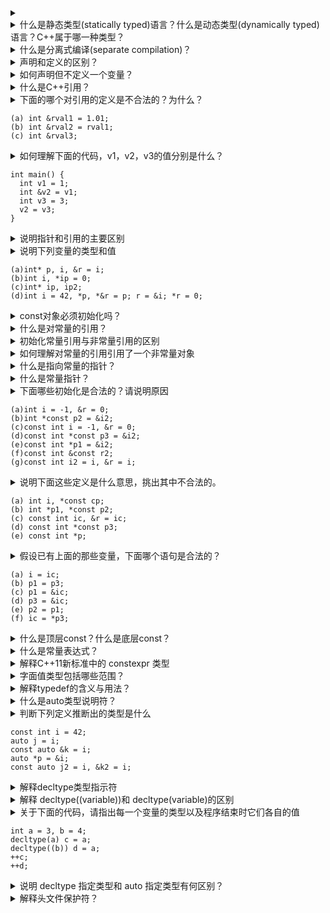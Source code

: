 <details>
  <summary> </summary>
  
  ``` 
  
  ```
</details>

<details>
  <summary>什么是静态类型(statically typed)语言？什么是动态类型(dynamically typed)语言？C++属于哪一种类型？</summary>
  
  ``` 
  静态类型语言：在编译阶段检查类型。编译器负责检查数据类型是否支持要执行的运算，如果试图执行不支持的运算，编译器将报错。
  
  动态类型语言：在程序运行期间才去做数据类型的检查。对于动态数据类型语言，不用给任何变量指定数据类型，该语言会在第一次赋值给变量时，在内部将数据类型记录下来。
  
  C++属于静态类型语言。编译器在编译时会对程序中的变量类型进行检查。
  ```
</details>

<details>
  <summary>什么是分离式编译(separate compilation)？</summary>
  
  ```分离式编译允许程序分割成若干个文件，每个文件可以被独立编译。```
</details>

<details>
  <summary>声明和定义的区别？</summary>
  
  ```
  声明(declaration)：使得名字被程序所知，一个文件如果想使用别处定义的名字则必须包含对那个名字的声明。
  
  定义(definition)：负责创建与名字关联的实体。定义申请了存储空间，也可能为变量赋一个初始值。
  
  一个变量可以被声明多次，但只能被定义一次。
  ```
</details>

<details>
  <summary>如何声明但不定义一个变量？</summary>
  
  ```使用 extern 关键字。```
</details>

<details>
  <summary>什么是C++引用？</summary>
  
  ``` 
  引用 &，相当于为对象起了另一个名字。引用不是拷贝值，而是为一个已经存在的对象所起的另外一个名字。引用和其引用的对象共享相同的内存地址。
  ```
</details>

<details>
  <summary>
    下面的哪个对引用的定义是不合法的？为什么？
    
    (a) int &rval1 = 1.01;
    (b) int &rval2 = rval1;
    (c) int &rval3;
  </summary>
  
  ``` 
    (a) int &rval1 = 1.01; //错误，引用类型的初始值必须是一个对象
    (b) int &rval2 = rval1; //错误，引用并非对象，所以不能定义引用的引用
    (c) int &rval3; //错误，引用与其对象进行绑定，并且无法更改绑定的对象，所以引用必须初始化
  ```
</details>

<details>
  <summary>
    如何理解下面的代码，v1，v2，v3的值分别是什么？

    int main() {
      int v1 = 1;
      int &v2 = v1;
      int v3 = 3;
      v2 = v3;
    }
  </summary>
  
  ``` 
    v1 = v2 = v3
    v2 是对 v1 的引用，v2 绑定了 v1，所以 v2 和 v1 有相同的内存地址
    将 v2 赋值为 v3 的值，实际上是对 v1 的赋值
  ```
</details>

<details>
  <summary>说明指针和引用的主要区别</summary>
  
  ``` 
    指针“指向”内存中的某个对象，而引用“绑定到”内存中的某个对象。
    指针本身是一个对象，允许对指针赋值和拷贝，而且在指针的生命周期内它可以指向几个不同的对象；引用不是对象，无法令其重新绑定到另外一个对象。
    指针无须在定义时赋值，在块作用域内定义的指针如果没有被初始化，将会拥有一个不确定的值；引用必须在定义时赋初始值。
  ```
</details>

<details>
  <summary>
    说明下列变量的类型和值
    
    (a)int* p, i, &r = i;
    (b)int i, *ip = 0;
    (c)int* ip, ip2;
    (d)int i = 42, *p, *&r = p; r = &i; *r = 0;
  </summary>
  
  ``` 
    (a)int* p, i, &r = i; // 定义一个整型指针p，一个整型变量i，和一个i的引用r
    (b)int i, *ip = 0;  // 定义了一个整型变量i，一个整型空指针ip
    (c)int* ip, ip2;  // 定义了一个整型指针ip，一个整型变量ip2
    (d)int i = 42, *p, *&r = p; r = &i; *r = 0; // 定义了一个整型变量i，一个整型指针，一个对指针的引用；对r赋值就是令p指向i的地址；对r解引就是对p的解引，令i的值为0
  ```
</details>

<details>
  <summary>const对象必须初始化吗？</summary>
  
  ``` 
  因为const对象一旦创建后其值就不能再改变，所以const对象必须初始化。
  ```
</details>

<details>
  <summary>什么是对常量的引用？</summary>
  
  ``` 
  对常量的引用是将引用绑定在常量对象上。对常量的引用不能被用作修改它所绑定的对象，所以常量引用必须被const所限定。
  如果使用一个非常量引用来引用一个常量，那么这个引用就可以改变它引用对象的值，这显然违反了常量对象不可赋值的规定。
  
  const int v1 = 10;
  const int &val1 = v1;
  ```
</details>

<details>
  <summary>初始化常量引用与非常量引用的区别</summary>
  
  ``` 
  初始化常量引用时允许绑定非常量对象，字面值，甚至是个一般表达式；而非常量引用初始化只能绑定一个对象。
  ```
</details>

<details>
  <summary>如何理解对常量的引用引用了一个非常量对象</summary>
  
  ``` 
  对常量的引用可以引用一个非常量对象。对于常量引用来说，无论引用的对象是是常量还是非常量，常量引用都将其看作是一个常量。
  所以常量引用不会对所引用的对象进行更改。
  但是对于被引用的非常量对象，可以通过其他方式进行赋值。
  ```
</details>

<details>
  <summary>什么是指向常量的指针？</summary>
  
  ``` 
  指向常量的指针就是一个指针指向了一个常量。对于这个指针来说，因为其指向的对象是一个常量，所以无法通过解引操作来更改指向对象的值。
  所以想要存放常量对象的地址，必须使用指向常量的指针。
  
  const double pi = 3.14;
  const double* ptr = &pi;
  *ptr = 1; // 错误，无法通过解引操作对常量对象进行赋值
  
  指向常量的指针也可以指向一个非常量。与常量引用相同，指向常量的指针无论指向的对象是常量还是非常量，都不会去更改其指向对象的值。
  
  简单讲，就是指向常量的指针无法使用解引操作对指向对象进行赋值。
  ```
</details>

<details>
  <summary>什么是常量指针？</summary>
  
  ``` 
  常量指针是指指针本身是一个常量。常量指针必须初始化，而且一旦初始化完成，则它的值，也就是存放在指针中的那个地址，就不能再改变了。
  
  int errNumb = 10;
  int *const curErr = &errNumb // curErr 将一直指向 errNumb
  ```
</details>

<details>
  <summary>
    下面哪些初始化是合法的？请说明原因
    
    (a)int i = -1, &r = 0;
    (b)int *const p2 = &i2;
    (c)const int i = -1, &r = 0;
    (d)const int *const p3 = &i2;
    (e)const int *p1 = &i2;
    (f)const int &const r2;
    (g)const int i2 = i, &r = i;
  </summary>
  
  ``` 
    (a)int i = -1, &r = 0; // 不合法。引用不可以初始化为数值，只能初始化为对象。
    (b)int *const p2 = &i2; // 合法
    (c)const int i = -1, &r = 0;  // 合法
    (d)const int *const p3 = &i2; // 合法
    (e)const int *p1 = &i2; // 合法
    (f)const int &const r2; // 不合法。引用不是对象，所以不能使引用恒定不变
    (g)const int i2 = i, &r = i;  // 合法
  ```
</details>

<details>
  <summary>
    说明下面这些定义是什么意思，挑出其中不合法的。
    
    (a) int i, *const cp;
    (b) int *p1, *const p2;
    (c) const int ic, &r = ic;
    (d) const int *const p3;
    (e) const int *p;
  </summary>
  
  ``` 
    (a) int i, *const cp; // 声明一个整型变量i；声明一个常量指针，不合法，常量指针必须被初始化
    (b) int *p1, *const p2; // 声明一个指针p1；声明一个常量指针p2，不合法，常量指针必须被初始化
    (c) const int ic, &r = ic;  // 声明一个常量整型变量ic，不合法，因为常量必须被初始化；声明并定义一个ic的常量引用
    (d) const int *const p3;  // 声明一个指向常量的常量指针，不合法，常量指针必须被初始化
    (e) const int *p; // 声明一个指向常量的指针p
  ```
</details>

<details>
  <summary>
    假设已有上面的那些变量，下面哪个语句是合法的？
    
    (a) i = ic;
    (b) p1 = p3;
    (c) p1 = &ic;
    (d) p3 = &ic;
    (e) p2 = p1;
    (f) ic = *p3;
  </summary>
  
  ``` 
    (a) i = ic; // i不是常量，可以被赋值为ic的值
    (b) p1 = p3;  // p1指向了一个常量，而p1可以通过解引符号对指向的常量赋值，不合法
    (c) p1 = &ic; // p1不可以指向ic，因为ic是一个常量，而p1可以通过解引符号对ic进行赋值，不合法
    (d) p3 = &ic; // p3是一个指向常量的常量指针，所以不能够进行赋值，不合法
    (e) p2 = p1;  // p2是一个常量指针，不能进行赋值，不合法
    (f) ic = *p3; // ic是一个常量，不能进行赋值，不合法
  ```
</details>

<details>
  <summary>什么是顶层const？什么是底层const？</summary>
  
  ``` 
  顶层const表示指针本身是一个常量。一般来讲，顶层const可以表示任意的对象是常量。
  底层const表示指针所指的对象是一个常量。一般来讲，底层const与指针和引用等复合类型的基本类型部分有关。
  ```
</details>

<details>
  <summary>什么是常量表达式？</summary>
  
  ``` 
  常量表达式 (const expression) 是指值不会改变并且在编译过程就能得到计算结果的表达式。
  
  字面值属于常量表达式，用常量表达式初始化的const对象也是常量表达式。
  ```
</details>

<details>
  <summary>解释C++11新标准中的 constexpr 类型</summary>
  
  ``` 
  constexpr 类型的变量一定是一个常量，而且必须用常量表达式初始化。一般来说，如果认定变量是一个常量表达式，那就把它声明成 constexpr 类型。
  ```
</details>

<details>
  <summary>字面值类型包括哪些范围？</summary>
  
  ``` 
  常量表达式的值需要在编译时就得到计算，所以限制使用字面值类型。
  
  算术类型，引用和指针都属于字面值类型。
  ```
</details>

<details>
  <summary>解释typedef的含义与用法？</summary>
  
  ``` 
  typedef关键字定义了类别名的别名。
  
  typeof double wages; // wages 是 double 的同义词，类型的别名
  ```
</details>

<details>
  <summary>什么是auto类型说明符？</summary>
  
  ``` 
  使用auto类型说明符可以让编译器去分析表达式所述的类型。auto让编译器通过初始值来推算变量的类型。
  
  那么auto定义的变量必须有初始值。
  ```
</details>

<details>
  <summary>
    判断下列定义推断出的类型是什么
  
    const int i = 42;
    auto j = i; 
    const auto &k = i;
    auto *p = &i;
    const auto j2 = i, &k2 = i;
  </summary>
  
  ``` 
    const int i = 42; // i 是整型常量
    auto j = i; // j 是整型
    const auto &k = i; // k 是常量引用
    auto *p = &i; // p是指向常量的指针，因为 i 是整型常量，所以指向 i 的指针必须是指向常量的指针
    const auto j2 = i, &k = i; // j2 是整型常量，k是整型常量引用
  ```
</details>

<details>
  <summary>解释decltype类型指示符</summary>
  
  ``` 
  decltype是C++11新标准的说明符，它的作用是选择并返回操作数的数据类型。
  
  在此过程中，编译器分析表达式并得到它的类型，却不实际计算表达式的值。
  ```
</details>

<details>
  <summary>解释 decltype((variable))和 decltype(variable)的区别</summary>
  
  ``` 
  decltype((variable))的结果是对variable的类型的引用。并且永远是引用类型，所以必须要初始化。
  
  decltype(variable)的结果是取variable的类型作为变量的类型，只有当variable是引用时结果才是引用。
  ```
</details>

<details>
  <summary>
    关于下面的代码，请指出每一个变量的类型以及程序结束时它们各自的值
    
    int a = 3, b = 4;
    decltype(a) c = a;
    decltype((b)) d = a;
    ++c;
    ++d;
    
  </summary>
  
  ``` 
    a 的类型是整型。
    
    b 的类型是整型。
    
    c 的类型与 a 相同，是整型。
    
    decltype((b)) d 表示 d 是一个和 b 类型相同的引用，等于 int &d = a
    
    a = d = 4; b = 4; c = 4
  ```
</details>

<details>
  <summary>说明 decltype 指定类型和 auto 指定类型有何区别？</summary>
  
  ``` 
  
  ```
</details>

<details>
  <summary>解释头文件保护符？</summary>
  
  ``` 
  头文件保护符包括 #define, #ifdef, #ifndef, #endif
  
  #define指令把一个名字设定为预处理变量
  
  #ifdef 和 #ifndef 检查某个指定的预处理变量是否已经定义
  
  如果没有定义则会执行后续操作到 #endif 停止
  
  头文件保护符可以保证include的头文件只被预处理一次，后续遇到时会跳过 #ifndef 和 #endif 之间的部分
  ```
</details>
